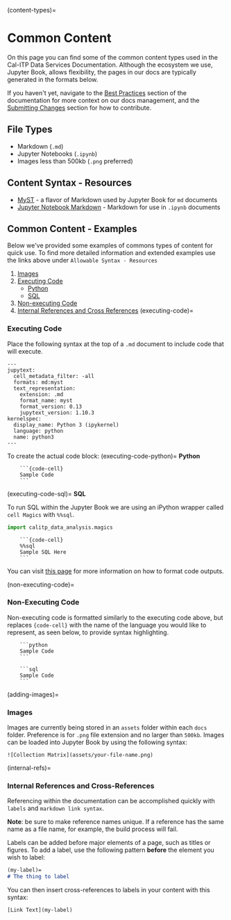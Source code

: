 (content-types)=
# Common Content
On this page you can find some of the common content types used in the Cal-ITP Data Services Documentation. Although the ecosystem we use, Jupyter Book, allows flexibility, the pages in our docs are typically generated in the formats below.

If you haven't yet, navigate to the [Best Practices](bp-reference) section of the documentation for more context on our docs management, and the [Submitting Changes](submitting-changes) section for how to contribute.

## File Types
* Markdown (`.md`)
* Jupyter Notebooks (`.ipynb`)
* Images less than 500kb (`.png` preferred)

## Content Syntax - Resources
* [MyST](https://jupyterbook.org/reference/cheatsheet.html) - a flavor of Markdown used by Jupyter Book for `md` documents
* [Jupyter Notebook Markdown](https://jupyterbook.org/file-types/notebooks.html) - Markdown for use in `.ipynb` documents

## Common Content - Examples
Below we've provided some examples of commons types of content for quick use. To find more detailed information and extended examples use the links above under `Allowable Syntax - Resources`
1. [Images](adding-images)
2. [Executing Code](executing-code)
    * [Python](executing-code-python)
    * [SQL](executing-code-sql)
3. [Non-executing Code](non-executing-code)
4. [Internal References and Cross References](internal-refs)
(executing-code)=
### Executing Code
Place the following syntax at the top of a `.md` document to include code that will execute.
```
---
jupytext:
  cell_metadata_filter: -all
  formats: md:myst
  text_representation:
    extension: .md
    format_name: myst
    format_version: 0.13
    jupytext_version: 1.10.3
kernelspec:
  display_name: Python 3 (ipykernel)
  language: python
  name: python3
---
```

To create the actual code block:
(executing-code-python)=
**Python**
```
    ```{code-cell}
    Sample Code
    ```
```
(executing-code-sql)=
**SQL**

To run SQL within the Jupyter Book we are using an iPython wrapper called `cell Magics` with `%%sql`.
```python
import calitp_data_analysis.magics
```
```
    ```{code-cell}
    %%sql
    Sample SQL Here
    ```
```
You can visit [this page](https://jupyterbook.org/content/code-outputs.html) for more information on how to format code outputs.

(non-executing-code)=
### Non-Executing Code
Non-executing code is formatted similarly to the executing code above, but replaces `{code-cell}` with the name of the language you would like to represent, as seen below, to provide syntax highlighting.
```
    ```python
    Sample Code
    ```
```
```
    ```sql
    Sample Code
    ```
```
(adding-images)=
### Images
Images are currently being stored in an `assets` folder within each `docs` folder. Preference is for `.png` file extension and no larger than `500kb`. Images can be loaded into Jupyter Book by using the following syntax:

```
![Collection Matrix](assets/your-file-name.png)
```
(internal-refs)=
### Internal References and Cross-References
Referencing within the documentation can be accomplished quickly with `labels` and `markdown link syntax`.

**Note**: be sure to make reference names unique. If a reference has the same name as a file name, for example, the build process will fail.

Labels can be added before major elements of a page, such as titles or figures. To add a label, use the following pattern **before** the element you wish to label:

```md
(my-label)=
# The thing to label
```

You can then insert cross-references to labels in your content with this syntax:

`[Link Text](my-label)`

